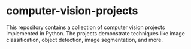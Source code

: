 # computer-vision-projects
This repository contains a collection of computer vision projects implemented in Python. The projects demonstrate techniques like image classification, object detection, image segmentation, and more.
